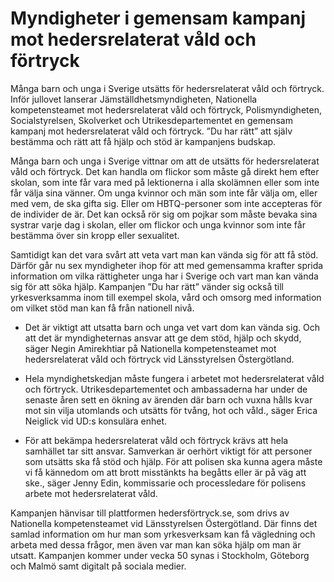 # Myndigheter i gemensam kampanj mot hedersrelaterat våld och förtryck

Många barn och unga i Sverige utsätts för hedersrelaterat våld och förtryck. Inför jullovet lanserar Jämställdhetsmyndigheten, Nationella kompetensteamet mot hedersrelaterat våld och förtryck, Polismyndigheten, Socialstyrelsen, Skolverket och Utrikesdepartementet en gemensam kampanj mot hedersrelaterat våld och förtryck. ”Du har rätt” att själv bestämma och rätt att få hjälp och stöd är kampanjens budskap.

Många barn och unga i Sverige vittnar om att de utsätts för hedersrelaterat våld och förtryck. Det kan handla om flickor som måste gå direkt hem efter skolan, som inte får vara med på lektionerna i alla skolämnen eller som inte får välja sina vänner. Om unga kvinnor och män som inte får välja om, eller med vem, de ska gifta sig. Eller om HBTQ-personer som inte accepteras för de individer de är. Det kan också rör sig om pojkar som måste bevaka sina systrar varje dag i skolan, eller om flickor och unga kvinnor som inte får bestämma över sin kropp eller sexualitet.

Samtidigt kan det vara svårt att veta vart man kan vända sig för att få stöd. Därför går nu sex myndigheter ihop för att med gemensamma krafter sprida information om vilka rättigheter unga har i Sverige och vart man kan vända sig för att söka hjälp. Kampanjen ”Du har rätt” vänder sig också till yrkesverksamma inom till exempel skola, vård och omsorg med information om vilket stöd man kan få från nationell nivå.

- Det är viktigt att utsatta barn och unga vet vart dom kan vända sig. Och att det är myndigheternas ansvar att ge dem stöd, hjälp och skydd, säger Negin Amirekhtiar på Nationella kompetensteamet mot hedersrelaterat våld och förtryck vid Länsstyrelsen Östergötland.

- Hela myndighetskedjan måste fungera i arbetet mot hedersrelaterat våld och förtryck. Utrikesdepartementet och ambassaderna har under de senaste åren sett en ökning av ärenden där barn och vuxna hålls kvar mot sin vilja utomlands och utsätts för tvång, hot och våld., säger Erica Neiglick vid UD:s konsulära enhet.

- För att bekämpa hedersrelaterat våld och förtryck krävs att hela samhället tar sitt ansvar. Samverkan är oerhört viktigt för att personer som utsätts ska få stöd och hjälp. För att polisen ska kunna agera måste vi få kännedom om att brott misstänkts ha begåtts eller är på väg att ske., säger Jenny Edin, kommissarie och processledare för polisens arbete mot hedersrelaterat våld.

Kampanjen hänvisar till plattformen hedersförtryck.se, som drivs av Nationella kompetensteamet vid Länsstyrelsen Östergötland. Där finns det samlad information om hur man som yrkesverksam kan få vägledning och arbeta med dessa frågor, men även var man kan söka hjälp om man är utsatt. Kampanjen kommer under vecka 50 synas i Stockholm, Göteborg och Malmö samt digitalt på sociala medier.
